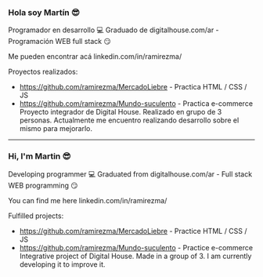### Hola soy Martín 😎

Programador en desarrollo 💻
Graduado de digitalhouse.com/ar - Programación WEB full stack 😏

Me pueden encontrar acá linkedin.com/in/ramirezma/

Proyectos realizados:
- https://github.com/ramirezma/MercadoLiebre - Practica HTML / CSS / JS
- https://github.com/ramirezma/Mundo-suculento - Practica e-commerce
  Proyecto integrador de Digital House. Realizado en grupo de 3 personas.
  Actualmente me encuentro realizando desarrollo sobre el mismo para mejorarlo.
  
-------------------------------------------------------------------------------------  
  
  ### Hi, I'm Martin 😎

Developing programmer 💻
Graduated from digitalhouse.com/ar - Full stack WEB programming 😏

You can find me here linkedin.com/in/ramirezma/

Fulfilled projects:
- https://github.com/ramirezma/MercadoLiebre - Practice HTML / CSS / JS
- https://github.com/ramirezma/Mundo-suculento - Practice e-commerce
  Integrative project of Digital House. Made in a group of 3.
  I am currently developing it to improve it.
